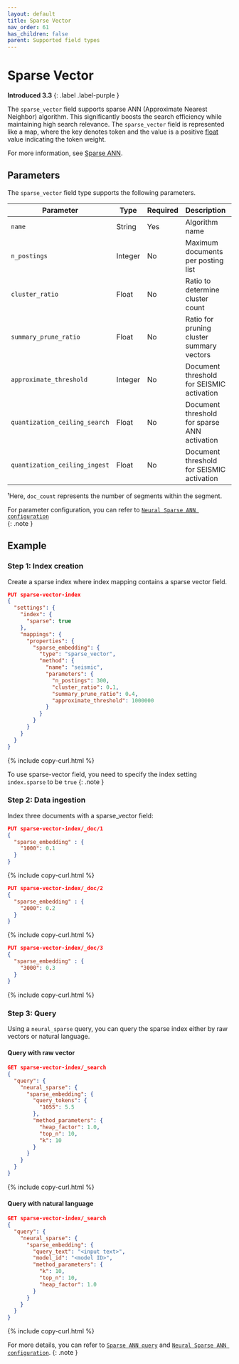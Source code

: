 ```yaml
---
layout: default
title: Sparse Vector
nav_order: 61
has_children: false
parent: Supported field types
---
```


# Sparse Vector
**Introduced 3.3**
{: .label .label-purple }

The `sparse_vector` field supports sparse ANN (Approximate Nearest Neighbor) algorithm. This significantly boosts the search efficiency while maintaining high search relevance. The `sparse_vector` field is represented like a map, where the key denotes token and the value is a positive [float]({{site.url}}{{site.baseurl}}/opensearch/supported-field-types/numeric/) value indicating the token weight.

For more information, see [Sparse ANN]({{site.url}}{{site.baseurl}}/vector-search/ai-search/neural-sparse-seismic).
    
## Parameters

The `sparse_vector` field type supports the following parameters.

| Parameter               | Type    | Required | Description                                  | Default               | Range           | Example   |
|-------------------------|---------|----------|----------------------------------------------|-----------------------|-----------------|-----------|
| `name`                  | String  | Yes | Algorithm name                               | -                     | -               | `seismic` |
| `n_postings`            | Integer | No | Maximum documents per posting list           | `0.0005 * doc_count`¹ | $$(0, \infty)$$ | `4000`    |
| `cluster_ratio`         | Float   | No | Ratio to determine cluster count             | `0.1`                 | $$(0, 1)$$      | `0.15`    |
| `summary_prune_ratio`   | Float   | No | Ratio for pruning cluster summary vectors    | `0.4`                 | $$(0, 1]$$      | `0.3`     |
| `approximate_threshold` | Integer | No | Document threshold for SEISMIC activation    | `1,000,000`           | $$[0, \infty)$$ | `500000`  |
| `quantization_ceiling_search`  | Float   | No | Document threshold for sparse ANN activation | `16`                  | $$(0, \infty)$$ | `3`       |
| `quantization_ceiling_ingest` | Float | No | Document threshold for SEISMIC activation    | `3`                   | $$(0, \infty)$$ | `2.5`     |

¹Here, `doc_count` represents the number of segments within the segment.

For parameter configuration, you can refer to [`Neural Sparse ANN configuration`]({{site.url}}{{site.baseurl}}/vector-search/ai-search/neural-sparse-ann-configuration)  
{: .note }

## Example

### Step 1: Index creation

Create a sparse index where index mapping contains a sparse vector field.

```json
PUT sparse-vector-index
{
  "settings": {
    "index": {
      "sparse": true
    },
    "mappings": {
      "properties": {
        "sparse_embedding": {
          "type": "sparse_vector",
          "method": {
            "name": "seismic",
            "parameters": {
              "n_postings": 300,
              "cluster_ratio": 0.1,
              "summary_prune_ratio": 0.4,
              "approximate_threshold": 1000000
            }
          }
        }
      }
    }
  }
}
```
{% include copy-curl.html %}

To use sparse-vector field, you need to specify the index setting `index.sparse` to be `true`
{: .note }

### Step 2: Data ingestion

Index three documents with a sparse_vector field:

```json
PUT sparse-vector-index/_doc/1
{
  "sparse_embedding" : {
    "1000": 0.1
  }
}
```
{% include copy-curl.html %}

```json
PUT sparse-vector-index/_doc/2
{
  "sparse_embedding" : {
    "2000": 0.2
  }
}
```
{% include copy-curl.html %}

```json
PUT sparse-vector-index/_doc/3
{
  "sparse_embedding" : {
    "3000": 0.3
  }
}
```
{% include copy-curl.html %}

### Step 3: Query

Using a `neural_sparse` query, you can query the sparse index either by raw vectors or natural language.

#### Query with raw vector

```json
GET sparse-vector-index/_search
{
  "query": {
    "neural_sparse": {
      "sparse_embedding": {
        "query_tokens": {
          "1055": 5.5
        },
        "method_parameters": {
          "heap_factor": 1.0,
          "top_n": 10,
          "k": 10
        }
      }
    }
  }
}
```
{% include copy-curl.html %}

#### Query with natural language

```json
GET sparse-vector-index/_search
{
  "query": {
    "neural_sparse": {
      "sparse_embedding": {
        "query_text": "<input text>",
        "model_id": "<model ID>",
        "method_parameters": {
          "k": 10,
          "top_n": 10,
          "heap_factor": 1.0
        }
      }
    }
  }
}
```
{% include copy-curl.html %}

For more details, you can refer to [`Sparse ANN query`]({{site.url}}{{site.baseurl}}/vector-search/ai-search/neural-sparse-ann-configuration/#sparse-ann-query) and [`Neural Sparse ANN configuration`]({{site.url}}{{site.baseurl}}/vector-search/ai-search/neural-sparse-ann-configuration).
{: .note }

